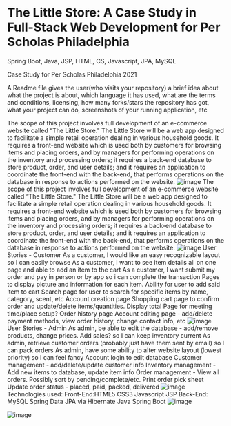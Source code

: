 # The Little Store: A Case Study in Full-Stack Web Development for Per Scholas Philadelphia

Spring Boot, Java, JSP, HTML, CS, Javascript, JPA, MySQL


Case Study for Per Scholas Philadelphia 2021

A Readme file gives the user(who visits your repository) a brief idea about what the project is about, which language it has used, what are the terms and conditions, licensing, how many forks/stars the repository has got, what your project can do, screenshots of your running application, etc

The scope of this project involves full development of an e-commerce website called “The Little Store." The Little Store will be a web app designed to facilitate a simple retail operation dealing in various household goods.  It requires a front-end website which is used both by customers for browsing items and placing orders, and by managers for performing operations on the inventory and processing orders; it requires a back-end database to store product, order, and user details; and it requires an application to coordinate the front-end with the back-end, that performs operations on the database in response to actions performed on the website.
![image](https://user-images.githubusercontent.com/52681233/123656004-84d23b00-d7fd-11eb-86fc-f6326bdb99c6.png)
The scope of this project involves full development of an e-commerce website called “The Little Store." The Little Store will be a web app designed to facilitate a simple retail operation dealing in various household goods.  It requires a front-end website which is used both by customers for browsing items and placing orders, and by managers for performing operations on the inventory and processing orders; it requires a back-end database to store product, order, and user details; and it requires an application to coordinate the front-end with the back-end, that performs operations on the database in response to actions performed on the website.
![image](https://user-images.githubusercontent.com/52681233/123656202-b3501600-d7fd-11eb-9c69-9f851cd1aeeb.png)
User Stories - Customer
As a customer, I would like an easy recognizable layout so I can easily browse
As a customer, I want to see item details all on one page and able to add an item to the cart 
As a customer, I want submit my order and pay in person or by app so i can complete the transaction
Pages to display picture and information for each item. Ability for user to add said item to cart
Search page for user to search for specific items by name, category, scent, etc
Account creation page
Shopping cart page to confirm order and update/delete items/quantities. Display total
Page for meeting time/place setup?
Order history page
Account editing page - add/delete payment methods, view order history, change contact info, etc
![image](https://user-images.githubusercontent.com/52681233/123656408-e5617800-d7fd-11eb-8c49-436df80b9fc5.png)
User Stories - Admin
As admin, be able to edit the database - add/remove products, change prices. Add sales? so I can keep inventory current
As admin, retrieve customer orders (probably just have them sent by email) so I can pack orders
As admin, have some ability to alter website layout (lowest priority) so I can feel fancy
Account login to edit database
Customer management - add/delete/update customer info
Inventory management - Add new items to database, update item info
Order management -
	View all orders. Possibly sort by pending/complete/etc. Print order pick sheet
	Update order status - placed, paid, packed, delivered
![image](https://user-images.githubusercontent.com/52681233/123656479-f611ee00-d7fd-11eb-971c-02f8e645d994.png)
Technologies used:
Front-End:HTML5
CSS3
Javascript
JSP
Back-End:
MySQL
Spring Data JPA
	via Hibernate
Java
Spring Boot
![image](https://user-images.githubusercontent.com/52681233/123656743-2fe2f480-d7fe-11eb-8c71-85024979303d.png)

![image](https://user-images.githubusercontent.com/52681233/123656684-248fc900-d7fe-11eb-8924-1f4408ff8055.png)
